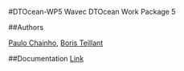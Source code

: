#DTOcean-WP5
Wavec DTOcean Work Package 5

##Authors

[Paulo Chainho](mailto:paulo@wavec.org),
[Boris Teillant](mailto:boris.teillant@wavec.org)

##Documentation
[Link](http://dtocean-wp5.readthedocs.org/)
